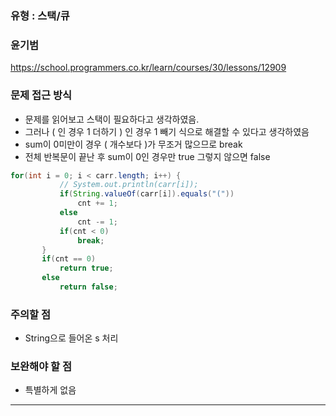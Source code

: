 ### 유형 : 스택/큐
### 윤기범
https://school.programmers.co.kr/learn/courses/30/lessons/12909

### 문제 접근 방식
  - 문제를 읽어보고 스택이 필요하다고 생각하였음.
  - 그러나 ( 인 경우 1 더하기 ) 인 경우 1 빼기 식으로 해결할 수 있다고 생각하였음
  - sum이 0미만이 경우 ( 개수보다 )가 무조거 많으므로 break
  - 전체 반복문이 끝난 후 sum이 0인 경우만 true 그렇지 않으면 false
  
 ``` Java
for(int i = 0; i < carr.length; i++) {
            // System.out.println(carr[i]);
            if(String.valueOf(carr[i]).equals("("))
                cnt += 1;
            else
                cnt -= 1;
            if(cnt < 0)
                break;
        }
        if(cnt == 0)
            return true;
        else
            return false;
```

### 주의할 점
  - String으로 들어온 s 처리

### 보완해야 할 점
  - 특별하게 없음

<hr>

